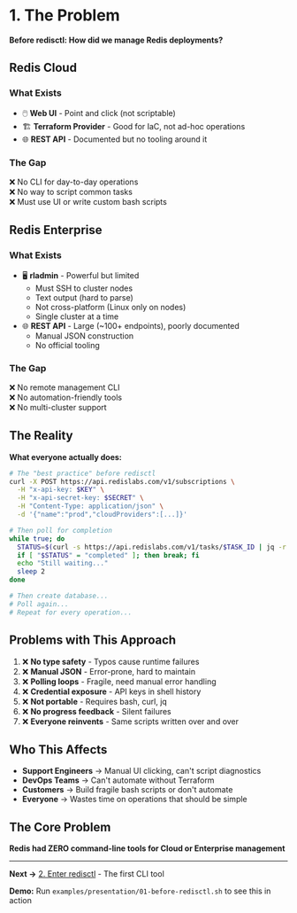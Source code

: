# 1. The Problem

**Before redisctl: How did we manage Redis deployments?**

## Redis Cloud

### What Exists
- 🖱️ **Web UI** - Point and click (not scriptable)
- 🏗️ **Terraform Provider** - Good for IaC, not ad-hoc operations
- 🌐 **REST API** - Documented but no tooling around it

### The Gap
❌ No CLI for day-to-day operations  
❌ No way to script common tasks  
❌ Must use UI or write custom bash scripts

## Redis Enterprise

### What Exists
- 🖥️ **rladmin** - Powerful but limited
  - Must SSH to cluster nodes
  - Text output (hard to parse)
  - Not cross-platform (Linux only on nodes)
  - Single cluster at a time
- 🌐 **REST API** - Large (~100+ endpoints), poorly documented
  - Manual JSON construction
  - No official tooling

### The Gap
❌ No remote management CLI  
❌ No automation-friendly tools  
❌ No multi-cluster support

## The Reality

**What everyone actually does:**

```bash
# The "best practice" before redisctl
curl -X POST https://api.redislabs.com/v1/subscriptions \
  -H "x-api-key: $KEY" \
  -H "x-api-secret-key: $SECRET" \
  -H "Content-Type: application/json" \
  -d '{"name":"prod","cloudProviders":[...]}'

# Then poll for completion
while true; do
  STATUS=$(curl -s https://api.redislabs.com/v1/tasks/$TASK_ID | jq -r '.status')
  if [ "$STATUS" = "completed" ]; then break; fi
  echo "Still waiting..."
  sleep 2
done

# Then create database...
# Poll again...
# Repeat for every operation...
```

## Problems with This Approach

1. ❌ **No type safety** - Typos cause runtime failures
2. ❌ **Manual JSON** - Error-prone, hard to maintain
3. ❌ **Polling loops** - Fragile, need manual error handling
4. ❌ **Credential exposure** - API keys in shell history
5. ❌ **Not portable** - Requires bash, curl, jq
6. ❌ **No progress feedback** - Silent failures
7. ❌ **Everyone reinvents** - Same scripts written over and over

## Who This Affects

- **Support Engineers** → Manual UI clicking, can't script diagnostics
- **DevOps Teams** → Can't automate without Terraform
- **Customers** → Build fragile bash scripts or don't automate
- **Everyone** → Wastes time on operations that should be simple

## The Core Problem

**Redis had ZERO command-line tools for Cloud or Enterprise management**

---

**Next →** [2. Enter redisctl](./02-solution.md) - The first CLI tool

**Demo:** Run `examples/presentation/01-before-redisctl.sh` to see this in action
